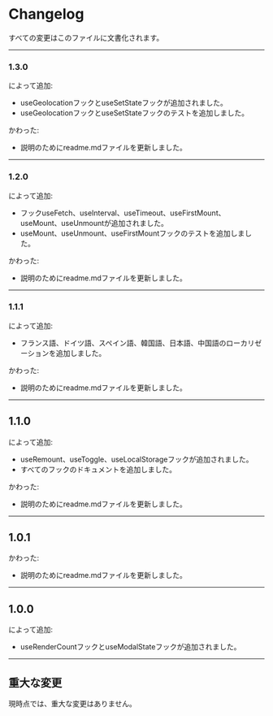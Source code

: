 # Changelog

すべての変更はこのファイルに文書化されます。

---

### 1.3.0
によって追加:
- useGeolocationフックとuseSetStateフックが追加されました。
- useGeolocationフックとuseSetStateフックのテストを追加しました。

かわった:
- 説明のためにreadme.mdファイルを更新しました。

---

### 1.2.0
によって追加:
- フックuseFetch、useInterval、useTimeout、useFirstMount、useMount、useUnmountが追加されました。
- useMount、useUnmount、useFirstMountフックのテストを追加しました。

かわった:
- 説明のためにreadme.mdファイルを更新しました。

---

### 1.1.1
によって追加:
- フランス語、ドイツ語、スペイン語、韓国語、日本語、中国語のローカリゼーションを追加しました。

かわった:
- 説明のためにreadme.mdファイルを更新しました。

---

## 1.1.0
によって追加:
- useRemount、useToggle、useLocalStorageフックが追加されました。
- すべてのフックのドキュメントを追加しました。

かわった:
- 説明のためにreadme.mdファイルを更新しました。

---

## 1.0.1
かわった:
- 説明のためにreadme.mdファイルを更新しました。

---

## 1.0.0
によって追加:
- useRenderCountフックとuseModalStateフックが追加されました。

---

## 重大な変更

現時点では、重大な変更はありません。
